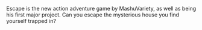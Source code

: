 Escape is the new action adventure game by MashuVariety, as well as being his first major project. Can you escape the mysterious house you find yourself trapped in? 
